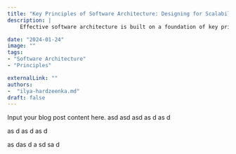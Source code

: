 ```yaml
---
title: "Key Principles of Software Architecture: Designing for Scalability and Maintainability"
description: |
    Effective software architecture is built on a foundation of key principles that ensure systems are scalable, maintainable, and adaptable. This blog post delves into essential architectural principles, such as modularity, separation of concerns, loose coupling, and high cohesion. It also discusses how these principles help architects create systems that can handle growing demands while remaining easy to understand and extend. By applying these core concepts, developers and architects can design robust software solutions that stand the test of time.

date: "2024-01-24"
image: ""
tags:
- "Software Architecture"
- "Principles"

externalLink: ""
authors:
-  "ilya-hardzeenka.md"
draft: false
---
```

Input your blog post content here.
asd
asd
asd
as
d
as
d

as
d
as
d
as
d

as
das
d
a
sd
sa
d